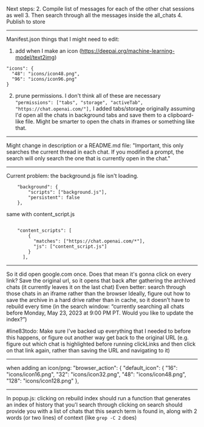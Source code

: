 Next steps:
2. Compile list of messages for each of the other chat sessions as well
3. Then search through all the messages inside the all_chats
4. Publish to store

---

Manifest.json things that I might need to edit:
1. add when I make an icon (https://deepai.org/machine-learning-model/text2img)
```
"icons": {
  "48": "icons/icon48.png",
  "96": "icons/icon96.png"
}
```
2. prune permissions. I don't think all of these are necessary
`"permissions": ["tabs", "storage", "activeTab", "https://chat.openai.com/"],`
I added tabs/storage originally assuming I'd open all the chats in background tabs and save them to a clipboard-like file. Might be smarter to open the chats in iframes or something like that.

---

Might change in description or a README.md file:
"Important, this only searches the current thread in each chat. If you modified a prompt, the search will only search the one that is currently open in the chat."

---

Current problem: the background.js file isn't loading.
```
    "background": {
        "scripts": ["background.js"],
        "persistent": false
    },
```
same with content_script.js
```

    "content_scripts": [
        {
          "matches": ["https://chat.openai.com/*"],
          "js": ["content_script.js"]
        }
      ],
```

---

So it did open google.com once. Does that mean it's gonna click on every link?
Save the original url, so it opens that back after gathering the archived chats (it currently leaves it on the last chat)
Even better: search through those chats in an iframe rather than the browser
Ideally, figure out how to save the archive in a hard drive rather than in cache, so it doesn’t have to rebuild every time (in the search window: “currently searching all chats before Monday, May 23, 2023 at 9:00 PM PT. Would you like to update the index?”)

#line83todo: Make sure I've backed up everything that I needed to before this happens, or figure out another way get back to the original URL (e.g. figure out which chat is highlighted before running clickLinks and then click on that link again, rather than saving the URL and navigating to it)

---

when adding an icon/png:
    "browser_action": {
      "default_icon": {
        "16": "icons/icon16.png",
        "32": "icons/icon32.png",
        "48": "icons/icon48.png",
        "128": "icons/icon128.png"
      },

---

In popup.js:
clicking on rebuild index should run a function that generates an index of history that you'l search through
clicking on search should provide you with a list of chats that this search term is found in, along with 2 words (or two lines) of context (like `grep -C 2` does)